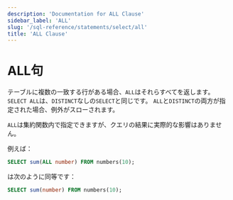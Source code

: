 ```yaml
---
description: 'Documentation for ALL Clause'
sidebar_label: 'ALL'
slug: '/sql-reference/statements/select/all'
title: 'ALL Clause'
---
```





# ALL句

テーブルに複数の一致する行がある場合、`ALL`はそれらすべてを返します。 `SELECT ALL`は、`DISTINCT`なしの`SELECT`と同じです。 `ALL`と`DISTINCT`の両方が指定された場合、例外がスローされます。

`ALL`は集約関数内で指定できますが、クエリの結果に実際的な影響はありません。

例えば：

```sql
SELECT sum(ALL number) FROM numbers(10);
```

は次のように同等です：

```sql
SELECT sum(number) FROM numbers(10);
```
